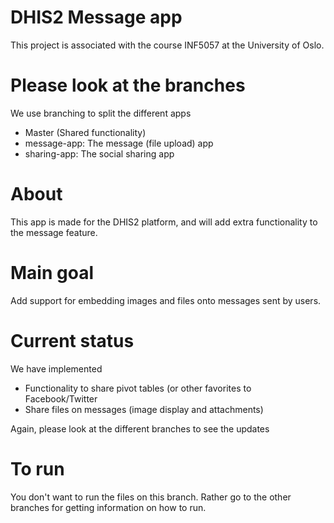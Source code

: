 # DHIS2 Message app
This project is associated with the course INF5057 at the University of Oslo.

# Please look at the branches
We use branching to split the different apps
* Master (Shared functionality)
* message-app: The message (file upload) app
* sharing-app: The social sharing app

# About
This app is made for the DHIS2 platform, and will add extra functionality
to the message feature.


# Main goal
Add support for embedding images and files onto messages sent by users.

# Current status
We have implemented
- Functionality to share pivot tables (or other favorites to Facebook/Twitter
- Share files on messages (image display and attachments)

Again, please look at the different branches to see the updates


# To run
You don't want to run the files on this branch. Rather go to the other branches for getting
information on how to run.

